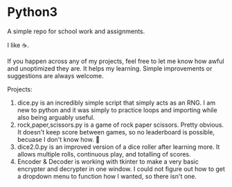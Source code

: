 # Python3
A simple repo for school work and assignments. 

I like :coffee:.

If you happen across any of my projects, feel free to let me know how awful and unoptimized they are. It helps my learning. Simple improvements or suggestions are always welcome.

Projects:

1. dice.py is an incredibly simple script that simply acts as an RNG. I am new to python and it was simply to practice loops and importing while also being arguably useful.
2. rock,paper,scissors.py is a game of rock paper scissors. Pretty obvious. It doesn't keep score between games, so no leaderboard is possible, becuase I don't know how. :shrug:
3. dice2.0.py is an improved version of a dice roller after learning more. It allows multiple rolls, continuous play, and totalling of scores.
4. Encoder & Decoder is working with tkinter to make a very basic encrypter and decrypter in one window. I could not figure out how to get a dropdown menu to function how I wanted, so there isn't one.
